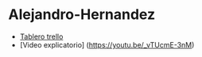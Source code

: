 # Alejandro-Hernandez

- [Tablero trello](https://trello.com/invite/b/68a2a50924d69950e3ab6eef/ATTIe9b41d655c275f1d9379164250a280b768062A65/tablerodesafio)
- [Video explicatorio] (https://youtu.be/_vTUcmE-3nM)